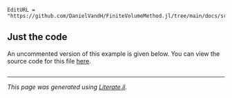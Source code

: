```@meta
EditURL = "https://github.com/DanielVandH/FiniteVolumeMethod.jl/tree/main/docs/src/literate_wyos/semilinear_systems.jl"
```

## Just the code
An uncommented version of this example is given below.
You can view the source code for this file [here](https://github.com/DanielVandH/FiniteVolumeMethod.jl/tree/main/docs/src/literate_wyos/semilinear_systems.jl).

```julia

```

---

*This page was generated using [Literate.jl](https://github.com/fredrikekre/Literate.jl).*

